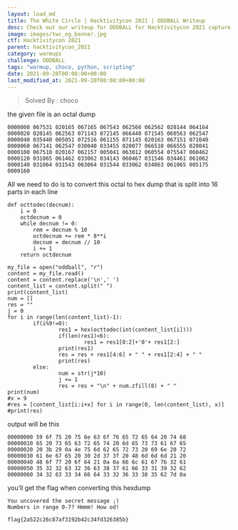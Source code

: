 ```yaml
---
layout: load_md
title: The White Circle | Hacktivitycon 2021 | ODDBALL Writeup
desc: Check out our writeup for ODDBALL for Hacktivitycon 2021 capture the flag competition.
image: images/twc_og_banner.jpg
ctf: Hacktivitycon 2021
parent: hacktivitycon_2021
category: warmups
challenge: ODDBALL
tags: "warmup, choco, python, scripting"
date: 2021-09-20T00:00:00+00:00
last_modified_at: 2021-09-20T00:00:00+00:00
---
```





> Solved By : choco

the given file is an octal dump


    0000000 067531 020165 067165 067543 062566 062562 020144 064164
    0000020 020145 062563 071143 072145 066440 071545 060563 062547
    0000040 035440 005051 072516 061155 071145 020163 067151 071040
    0000060 067141 062547 030040 033455 020077 066510 066555 020041
    0000100 067510 020167 062157 005041 063012 060554 075547 060462
    0000120 031065 061462 033062 034143 060467 031546 034461 061062
    0000140 031064 031543 063064 031544 033062 034063 061065 005175
    0000160

All we need to do is to convert this octal to hex dump that is split into 16 parts in each line


    def octtodec(decnum):
        i = 0
        octdecnum = 0
        while decnum != 0:
            rem = decnum % 10
            octdecnum += rem * 8**i 
            decnum = decnum // 10
            i += 1
        return octdecnum
    
    my_file = open("oddball", "r")
    content = my_file.read()
    content = content.replace('\n',' ')
    content_list = content.split(" ")
    print(content_list)
    num = []
    res = ""
    j = 0
    for i in range(len(content_list)-1):
            if(i%9!=0):
                    res1 = hex(octtodec(int(content_list[i])))
                    if(len(res1)<6):
                            res1 = res1[0:2]+'0'+ res1[2:]
                    print(res1)
                    res = res + res1[4:6] + " " + res1[2:4] + " "
                    print(res)
            else:
                    num = str(j*10)
                    j += 1        
                    res = res + "\n" + num.zfill(8) + " "
    print(num)
    #x = 9
    #res = [content_list[i:i+x] for i in range(0, len(content_list), x)]
    #print(res)

output will be this


    00000000 59 6f 75 20 75 6e 63 6f 76 65 72 65 64 20 74 68 
    00000010 65 20 73 65 63 72 65 74 20 6d 65 73 73 61 67 65 
    00000020 20 3b 29 0a 4e 75 6d 62 65 72 73 20 69 6e 20 72 
    00000030 61 6e 67 65 20 30 2d 37 3f 20 48 6d 6d 6d 21 20 
    00000040 48 6f 77 20 6f 64 21 0a 0a 66 6c 61 67 7b 32 61 
    00000050 35 32 32 63 32 36 63 38 37 61 66 33 31 39 32 62 
    00000060 34 32 63 33 34 66 64 33 32 36 33 38 35 62 7d 0a 

you’ll get the flag when converting this hexdump


    You uncovered the secret message ;)
    Numbers in range 0-7? Hmmm! How od!
    
    flag{2a522c26c87af3192b42c34fd326385b}


